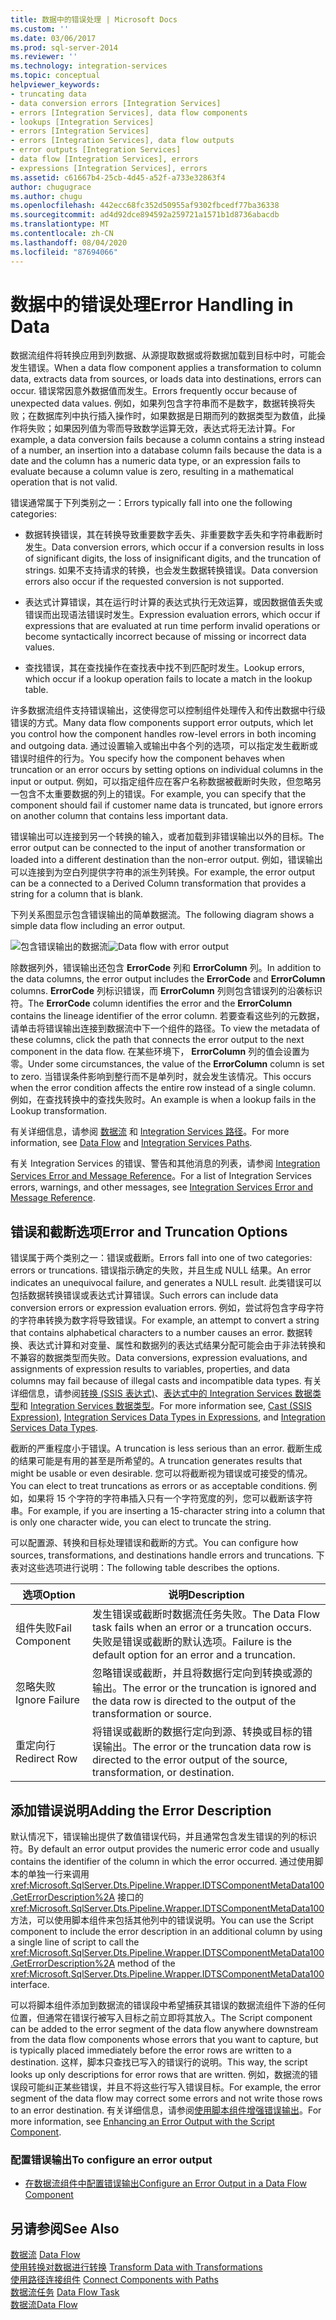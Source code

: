 ```yaml
---
title: 数据中的错误处理 | Microsoft Docs
ms.custom: ''
ms.date: 03/06/2017
ms.prod: sql-server-2014
ms.reviewer: ''
ms.technology: integration-services
ms.topic: conceptual
helpviewer_keywords:
- truncating data
- data conversion errors [Integration Services]
- errors [Integration Services], data flow components
- lookups [Integration Services]
- errors [Integration Services]
- errors [Integration Services], data flow outputs
- error outputs [Integration Services]
- data flow [Integration Services], errors
- expressions [Integration Services], errors
ms.assetid: c61667b4-25cb-4d45-a52f-a733e32863f4
author: chugugrace
ms.author: chugu
ms.openlocfilehash: 442ecc68fc352d50955af9302fbcedf77ba36338
ms.sourcegitcommit: ad4d92dce894592a259721a1571b1d8736abacdb
ms.translationtype: MT
ms.contentlocale: zh-CN
ms.lasthandoff: 08/04/2020
ms.locfileid: "87694066"
---
```

# <a name="error-handling-in-data"></a><span data-ttu-id="d4d1c-102">数据中的错误处理</span><span class="sxs-lookup"><span data-stu-id="d4d1c-102">Error Handling in Data</span></span>
  <span data-ttu-id="d4d1c-103">数据流组件将转换应用到列数据、从源提取数据或将数据加载到目标中时，可能会发生错误。</span><span class="sxs-lookup"><span data-stu-id="d4d1c-103">When a data flow component applies a transformation to column data, extracts data from sources, or loads data into destinations, errors can occur.</span></span> <span data-ttu-id="d4d1c-104">错误常因意外数据值而发生。</span><span class="sxs-lookup"><span data-stu-id="d4d1c-104">Errors frequently occur because of unexpected data values.</span></span> <span data-ttu-id="d4d1c-105">例如，如果列包含字符串而不是数字，数据转换将失败；在数据库列中执行插入操作时，如果数据是日期而列的数据类型为数值，此操作将失败；如果因列值为零而导致数学运算无效，表达式将无法计算。</span><span class="sxs-lookup"><span data-stu-id="d4d1c-105">For example, a data conversion fails because a column contains a string instead of a number, an insertion into a database column fails because the data is a date and the column has a numeric data type, or an expression fails to evaluate because a column value is zero, resulting in a mathematical operation that is not valid.</span></span>  
  
 <span data-ttu-id="d4d1c-106">错误通常属于下列类别之一：</span><span class="sxs-lookup"><span data-stu-id="d4d1c-106">Errors typically fall into one the following categories:</span></span>  
  
-   <span data-ttu-id="d4d1c-107">数据转换错误，其在转换导致重要数字丢失、非重要数字丢失和字符串截断时发生。</span><span class="sxs-lookup"><span data-stu-id="d4d1c-107">Data conversion errors, which occur if a conversion results in loss of significant digits, the loss of insignificant digits, and the truncation of strings.</span></span> <span data-ttu-id="d4d1c-108">如果不支持请求的转换，也会发生数据转换错误。</span><span class="sxs-lookup"><span data-stu-id="d4d1c-108">Data conversion errors also occur if the requested conversion is not supported.</span></span>  
  
-   <span data-ttu-id="d4d1c-109">表达式计算错误，其在运行时计算的表达式执行无效运算，或因数据值丢失或错误而出现语法错误时发生。</span><span class="sxs-lookup"><span data-stu-id="d4d1c-109">Expression evaluation errors, which occur if expressions that are evaluated at run time perform invalid operations or become syntactically incorrect because of missing or incorrect data values.</span></span>  
  
-   <span data-ttu-id="d4d1c-110">查找错误，其在查找操作在查找表中找不到匹配时发生。</span><span class="sxs-lookup"><span data-stu-id="d4d1c-110">Lookup errors, which occur if a lookup operation fails to locate a match in the lookup table.</span></span>  
  
 <span data-ttu-id="d4d1c-111">许多数据流组件支持错误输出，这使得您可以控制组件处理传入和传出数据中行级错误的方式。</span><span class="sxs-lookup"><span data-stu-id="d4d1c-111">Many data flow components support error outputs, which let you control how the component handles row-level errors in both incoming and outgoing data.</span></span> <span data-ttu-id="d4d1c-112">通过设置输入或输出中各个列的选项，可以指定发生截断或错误时组件的行为。</span><span class="sxs-lookup"><span data-stu-id="d4d1c-112">You specify how the component behaves when truncation or an error occurs by setting options on individual columns in the input or output.</span></span> <span data-ttu-id="d4d1c-113">例如，可以指定组件应在客户名称数据被截断时失败，但忽略另一包含不太重要数据的列上的错误。</span><span class="sxs-lookup"><span data-stu-id="d4d1c-113">For example, you can specify that the component should fail if customer name data is truncated, but ignore errors on another column that contains less important data.</span></span>  
  
 <span data-ttu-id="d4d1c-114">错误输出可以连接到另一个转换的输入，或者加载到非错误输出以外的目标。</span><span class="sxs-lookup"><span data-stu-id="d4d1c-114">The error output can be connected to the input of another transformation or loaded into a different destination than the non-error output.</span></span> <span data-ttu-id="d4d1c-115">例如，错误输出可以连接到为空白列提供字符串的派生列转换。</span><span class="sxs-lookup"><span data-stu-id="d4d1c-115">For example, the error output can be a connected to a Derived Column transformation that provides a string for a column that is blank.</span></span>  
  
 <span data-ttu-id="d4d1c-116">下列关系图显示包含错误输出的简单数据流。</span><span class="sxs-lookup"><span data-stu-id="d4d1c-116">The following diagram shows a simple data flow including an error output.</span></span>  
  
 <span data-ttu-id="d4d1c-117">![包含错误输出的数据流](../media/mw-dts-11.gif "包含错误输出的数据流")</span><span class="sxs-lookup"><span data-stu-id="d4d1c-117">![Data flow with error output](../media/mw-dts-11.gif "Data flow with error output")</span></span>  
  
 <span data-ttu-id="d4d1c-118">除数据列外，错误输出还包含 **ErrorCode** 列和 **ErrorColumn** 列。</span><span class="sxs-lookup"><span data-stu-id="d4d1c-118">In addition to the data columns, the error output includes the **ErrorCode** and **ErrorColumn** columns.</span></span> <span data-ttu-id="d4d1c-119">**ErrorCode** 列标识错误，而 **ErrorColumn** 列则包含错误列的沿袭标识符。</span><span class="sxs-lookup"><span data-stu-id="d4d1c-119">The **ErrorCode** column identifies the error and the **ErrorColumn** contains the lineage identifier of the error column.</span></span> <span data-ttu-id="d4d1c-120">若要查看这些列的元数据，请单击将错误输出连接到数据流中下一个组件的路径。</span><span class="sxs-lookup"><span data-stu-id="d4d1c-120">To view the metadata of these columns, click the path that connects the error output to the next component in the data flow.</span></span> <span data-ttu-id="d4d1c-121">在某些环境下， **ErrorColumn** 列的值会设置为零。</span><span class="sxs-lookup"><span data-stu-id="d4d1c-121">Under some circumstances, the value of the **ErrorColumn** column is set to zero.</span></span> <span data-ttu-id="d4d1c-122">当错误条件影响到整行而不是单列时，就会发生该情况。</span><span class="sxs-lookup"><span data-stu-id="d4d1c-122">This occurs when the error condition affects the entire row instead of a single column.</span></span> <span data-ttu-id="d4d1c-123">例如，在查找转换中的查找失败时。</span><span class="sxs-lookup"><span data-stu-id="d4d1c-123">An example is when a lookup fails in the Lookup transformation.</span></span>  
  
 <span data-ttu-id="d4d1c-124">有关详细信息，请参阅 [数据流](data-flow.md) 和 [Integration Services 路径](integration-services-paths.md)。</span><span class="sxs-lookup"><span data-stu-id="d4d1c-124">For more information, see [Data Flow](data-flow.md) and [Integration Services Paths](integration-services-paths.md).</span></span>  
  
 <span data-ttu-id="d4d1c-125">有关 Integration Services 的错误、警告和其他消息的列表，请参阅 [Integration Services Error and Message Reference](../integration-services-error-and-message-reference.md)。</span><span class="sxs-lookup"><span data-stu-id="d4d1c-125">For a list of Integration Services errors, warnings, and other messages, see [Integration Services Error and Message Reference](../integration-services-error-and-message-reference.md).</span></span>  
  
## <a name="error-and-truncation-options"></a><span data-ttu-id="d4d1c-126">错误和截断选项</span><span class="sxs-lookup"><span data-stu-id="d4d1c-126">Error and Truncation Options</span></span>  
 <span data-ttu-id="d4d1c-127">错误属于两个类别之一：错误或截断。</span><span class="sxs-lookup"><span data-stu-id="d4d1c-127">Errors fall into one of two categories: errors or truncations.</span></span> <span data-ttu-id="d4d1c-128">错误指示确定的失败，并且生成 NULL 结果。</span><span class="sxs-lookup"><span data-stu-id="d4d1c-128">An error indicates an unequivocal failure, and generates a NULL result.</span></span> <span data-ttu-id="d4d1c-129">此类错误可以包括数据转换错误或表达式计算错误。</span><span class="sxs-lookup"><span data-stu-id="d4d1c-129">Such errors can include data conversion errors or expression evaluation errors.</span></span> <span data-ttu-id="d4d1c-130">例如，尝试将包含字母字符的字符串转换为数字将导致错误。</span><span class="sxs-lookup"><span data-stu-id="d4d1c-130">For example, an attempt to convert a string that contains alphabetical characters to a number causes an error.</span></span> <span data-ttu-id="d4d1c-131">数据转换、表达式计算和对变量、属性和数据列的表达式结果分配可能会由于非法转换和不兼容的数据类型而失败。</span><span class="sxs-lookup"><span data-stu-id="d4d1c-131">Data conversions, expression evaluations, and assignments of expression results to variables, properties, and data columns may fail because of illegal casts and incompatible data types.</span></span> <span data-ttu-id="d4d1c-132">有关详细信息，请参阅[转换 (SSIS 表达式)](../expressions/cast-ssis-expression.md)、[表达式中的 Integration Services 数据类型](../expressions/integration-services-data-types-in-expressions.md)和 [Integration Services 数据类型](integration-services-data-types.md)。</span><span class="sxs-lookup"><span data-stu-id="d4d1c-132">For more information see, [Cast &#40;SSIS Expression&#41;](../expressions/cast-ssis-expression.md), [Integration Services Data Types in Expressions](../expressions/integration-services-data-types-in-expressions.md), and [Integration Services Data Types](integration-services-data-types.md).</span></span>  
  
 <span data-ttu-id="d4d1c-133">截断的严重程度小于错误。</span><span class="sxs-lookup"><span data-stu-id="d4d1c-133">A truncation is less serious than an error.</span></span> <span data-ttu-id="d4d1c-134">截断生成的结果可能是有用的甚至是所希望的。</span><span class="sxs-lookup"><span data-stu-id="d4d1c-134">A truncation generates results that might be usable or even desirable.</span></span> <span data-ttu-id="d4d1c-135">您可以将截断视为错误或可接受的情况。</span><span class="sxs-lookup"><span data-stu-id="d4d1c-135">You can elect to treat truncations as errors or as acceptable conditions.</span></span> <span data-ttu-id="d4d1c-136">例如，如果将 15 个字符的字符串插入只有一个字符宽度的列，您可以截断该字符串。</span><span class="sxs-lookup"><span data-stu-id="d4d1c-136">For example, if you are inserting a 15-character string into a column that is only one character wide, you can elect to truncate the string.</span></span>  
  
 <span data-ttu-id="d4d1c-137">可以配置源、转换和目标处理错误和截断的方式。</span><span class="sxs-lookup"><span data-stu-id="d4d1c-137">You can configure how sources, transformations, and destinations handle errors and truncations.</span></span> <span data-ttu-id="d4d1c-138">下表对这些选项进行说明：</span><span class="sxs-lookup"><span data-stu-id="d4d1c-138">The following table describes the options.</span></span>  
  
|<span data-ttu-id="d4d1c-139">选项</span><span class="sxs-lookup"><span data-stu-id="d4d1c-139">Option</span></span>|<span data-ttu-id="d4d1c-140">说明</span><span class="sxs-lookup"><span data-stu-id="d4d1c-140">Description</span></span>|  
|------------|-----------------|  
|<span data-ttu-id="d4d1c-141">组件失败</span><span class="sxs-lookup"><span data-stu-id="d4d1c-141">Fail Component</span></span>|<span data-ttu-id="d4d1c-142">发生错误或截断时数据流任务失败。</span><span class="sxs-lookup"><span data-stu-id="d4d1c-142">The Data Flow task fails when an error or a truncation occurs.</span></span> <span data-ttu-id="d4d1c-143">失败是错误或截断的默认选项。</span><span class="sxs-lookup"><span data-stu-id="d4d1c-143">Failure is the default option for an error and a truncation.</span></span>|  
|<span data-ttu-id="d4d1c-144">忽略失败</span><span class="sxs-lookup"><span data-stu-id="d4d1c-144">Ignore Failure</span></span>|<span data-ttu-id="d4d1c-145">忽略错误或截断，并且将数据行定向到转换或源的输出。</span><span class="sxs-lookup"><span data-stu-id="d4d1c-145">The error or the truncation is ignored and the data row is directed to the output of the transformation or source.</span></span>|  
|<span data-ttu-id="d4d1c-146">重定向行</span><span class="sxs-lookup"><span data-stu-id="d4d1c-146">Redirect Row</span></span>|<span data-ttu-id="d4d1c-147">将错误或截断的数据行定向到源、转换或目标的错误输出。</span><span class="sxs-lookup"><span data-stu-id="d4d1c-147">The error or the truncation data row is directed to the error output of the source, transformation, or destination.</span></span>|  
  
## <a name="adding-the-error-description"></a><span data-ttu-id="d4d1c-148">添加错误说明</span><span class="sxs-lookup"><span data-stu-id="d4d1c-148">Adding the Error Description</span></span>  
 <span data-ttu-id="d4d1c-149">默认情况下，错误输出提供了数值错误代码，并且通常包含发生错误的列的标识符。</span><span class="sxs-lookup"><span data-stu-id="d4d1c-149">By default an error output provides the numeric error code and usually contains the identifier of the column in which the error occurred.</span></span> <span data-ttu-id="d4d1c-150">通过使用脚本的单独一行来调用 <xref:Microsoft.SqlServer.Dts.Pipeline.Wrapper.IDTSComponentMetaData100.GetErrorDescription%2A> 接口的 <xref:Microsoft.SqlServer.Dts.Pipeline.Wrapper.IDTSComponentMetaData100> 方法，可以使用脚本组件来包括其他列中的错误说明。</span><span class="sxs-lookup"><span data-stu-id="d4d1c-150">You can use the Script component to include the error description in an additional column by using a single line of script to call the <xref:Microsoft.SqlServer.Dts.Pipeline.Wrapper.IDTSComponentMetaData100.GetErrorDescription%2A> method of the <xref:Microsoft.SqlServer.Dts.Pipeline.Wrapper.IDTSComponentMetaData100> interface.</span></span>  
  
 <span data-ttu-id="d4d1c-151">可以将脚本组件添加到数据流的错误段中希望捕获其错误的数据流组件下游的任何位置，但通常在错误行被写入目标之前立即将其放入。</span><span class="sxs-lookup"><span data-stu-id="d4d1c-151">The Script component can be added to the error segment of the data flow anywhere downstream from the data flow components whose errors that you want to capture, but is typically placed immediately before the error rows are written to a destination.</span></span> <span data-ttu-id="d4d1c-152">这样，脚本只查找已写入的错误行的说明。</span><span class="sxs-lookup"><span data-stu-id="d4d1c-152">This way, the script looks up only descriptions for error rows that are written.</span></span> <span data-ttu-id="d4d1c-153">例如，数据流的错误段可能纠正某些错误，并且不将这些行写入错误目标。</span><span class="sxs-lookup"><span data-stu-id="d4d1c-153">For example, the error segment of the data flow may correct some errors and not write those rows to an error destination.</span></span> <span data-ttu-id="d4d1c-154">有关详细信息，请参阅[使用脚本组件增强错误输出](../extending-packages-scripting-data-flow-script-component-examples/enhancing-an-error-output-with-the-script-component.md)。</span><span class="sxs-lookup"><span data-stu-id="d4d1c-154">For more information, see [Enhancing an Error Output with the Script Component](../extending-packages-scripting-data-flow-script-component-examples/enhancing-an-error-output-with-the-script-component.md).</span></span>  
  
### <a name="to-configure-an-error-output"></a><span data-ttu-id="d4d1c-155">配置错误输出</span><span class="sxs-lookup"><span data-stu-id="d4d1c-155">To configure an error output</span></span>  
  
-   [<span data-ttu-id="d4d1c-156">在数据流组件中配置错误输出</span><span class="sxs-lookup"><span data-stu-id="d4d1c-156">Configure an Error Output in a Data Flow Component</span></span>](../configure-an-error-output-in-a-data-flow-component.md)  
  
## <a name="see-also"></a><span data-ttu-id="d4d1c-157">另请参阅</span><span class="sxs-lookup"><span data-stu-id="d4d1c-157">See Also</span></span>  
 <span data-ttu-id="d4d1c-158">[数据流](data-flow.md) </span><span class="sxs-lookup"><span data-stu-id="d4d1c-158">[Data Flow](data-flow.md) </span></span>  
 <span data-ttu-id="d4d1c-159">[使用转换对数据进行转换](transformations/transform-data-with-transformations.md) </span><span class="sxs-lookup"><span data-stu-id="d4d1c-159">[Transform Data with Transformations](transformations/transform-data-with-transformations.md) </span></span>  
 <span data-ttu-id="d4d1c-160">[使用路径连接组件](../connect-components-with-paths.md) </span><span class="sxs-lookup"><span data-stu-id="d4d1c-160">[Connect Components with Paths](../connect-components-with-paths.md) </span></span>  
 <span data-ttu-id="d4d1c-161">[数据流任务](../control-flow/data-flow-task.md) </span><span class="sxs-lookup"><span data-stu-id="d4d1c-161">[Data Flow Task](../control-flow/data-flow-task.md) </span></span>  
 [<span data-ttu-id="d4d1c-162">数据流</span><span class="sxs-lookup"><span data-stu-id="d4d1c-162">Data Flow</span></span>](data-flow.md)  
  
  
